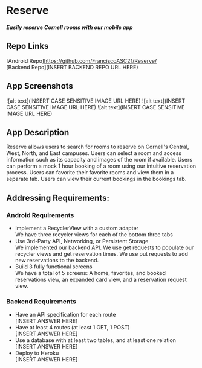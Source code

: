 # Reserve #
***Easily reserve Cornell rooms with our mobile app***

## Repo Links ##
[Android Repo]https://github.com/FranciscoASC21/Reserve/<br>
[Backend Repo](INSERT BACKEND REPO URL HERE)

## App Screenshots ##
![alt text](INSERT CASE SENSITIVE IMAGE URL HERE)
![alt text](INSERT CASE SENSITIVE IMAGE URL HERE)
![alt text](INSERT CASE SENSITIVE IMAGE URL HERE)

## App Description ##
Reserve allows users to search for rooms to reserve on Cornell's Central, West, North, and East campuses. Users can select a room and access information such as its capacity and images of the room if available. Users can perform a mock 1 hour booking of a room using our intuitive reservation process. Users can favorite their favorite rooms and view them in a separate tab. Users can view their current bookings in the bookings tab.

## Addressing Requirements: ##

### Android Requirements ###
- Implement a RecyclerView with a custom adapter<br> We have three recycler views for each of the bottom three tabs
- Use 3rd-Party API, Networking, or Persistent Storage<br> We implemented our backend API. We use get requests to populate our recycler views and get reservation times. We use put requests to add new reservations to the backend.
- Build 3 fully functional screens<br> We have a total of 5 screens: A home, favorites, and booked reservations view, an expanded card view, and a reservation request view.

### Backend Requirements ###
- Have an API specification for each route<br> [INSERT ANSWER HERE]
- Have at least 4 routes (at least 1 GET, 1 POST)<br> [INSERT ANSWER HERE]
- Use a database with at least two tables, and at least one relation<br> [INSERT ANSWER HERE]
- Deploy to Heroku<br> [INSERT ANSWER HERE]
